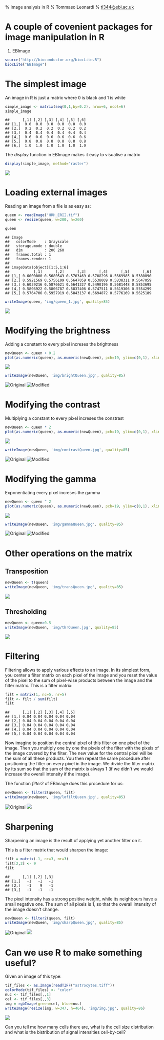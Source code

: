 % Image analysis in R
% Tommaso Leonardi
% tl344@ebi.ac.uk




# A couple of covenient packages for image manipulation in R
1. EBImage

```r
source("http://bioconductor.org/biocLite.R")
biocLite("EBImage")
```



# The simplest image
An image in R is just a matrix where 0 is black and 1 is white

```r
simple_image <- matrix(seq(0,1,by=0.2), nrow=6, ncol=6)
simple_image
```

```
##      [,1] [,2] [,3] [,4] [,5] [,6]
## [1,]  0.0  0.0  0.0  0.0  0.0  0.0
## [2,]  0.2  0.2  0.2  0.2  0.2  0.2
## [3,]  0.4  0.4  0.4  0.4  0.4  0.4
## [4,]  0.6  0.6  0.6  0.6  0.6  0.6
## [5,]  0.8  0.8  0.8  0.8  0.8  0.8
## [6,]  1.0  1.0  1.0  1.0  1.0  1.0
```

The _display_ function in EBImage makes it easy to visualise a matrix

```r
display(simple_image, method="raster")
```

![](knit_figure/figunnamed-chunk-3-1.png) 

# Loading external images
Reading an image from a file is as easy as:

```r
queen <- readImage("HRH_ERII.tif")
queen <- resize(queen, w=200, h=260)
```


```r
queen
```

```
## Image 
##   colorMode    : Grayscale 
##   storage.mode : double 
##   dim          : 200 260 
##   frames.total : 1 
##   frames.render: 1 
## 
## imageData(object)[1:5,1:6]
##           [,1]      [,2]      [,3]      [,4]      [,5]      [,6]
## [1,] 0.6000000 0.5680543 0.5703469 0.5708296 0.5669985 0.5380090
## [2,] 0.5921569 0.5756109 0.5647059 0.5538009 0.5838311 0.5647059
## [3,] 0.6039216 0.5876621 0.5641327 0.5490196 0.5681448 0.5853695
## [4,] 0.5803922 0.5806787 0.5837406 0.5747511 0.5619306 0.5554299
## [5,] 0.5764706 0.5957919 0.5843137 0.5694872 0.5776169 0.5625189
```

```r
writeImage(queen, 'img/queen_1.jpg', quality=85)
```
![](img/queen_1.jpg)



# Modifying the brightness

Adding a constant to every pixel increses the brightness

```r
newQueen <- queen + 0.2
plot(as.numeric(queen), as.numeric(newQueen), pch=19, ylim=c(0,1), xlim=c(0,1))
```

![](knit_figure/figunnamed-chunk-6-1.png) 

```r
writeImage(newQueen, 'img/brightQueen.jpg', quality=85)
```
![Original](img/queen_1.jpg) ![Modified](img/brightQueen.jpg)


# Modifying the contrast

Multiplying a constant to every pixel increses the constrast

```r
newQueen <- queen * 2
plot(as.numeric(queen), as.numeric(newQueen), pch=19, ylim=c(0,1), xlim=c(0,1))
```

![](knit_figure/figunnamed-chunk-7-1.png) 

```r
writeImage(newQueen, 'img/contrastQueen.jpg', quality=85)
```
![Original](img/queen_1.jpg) ![Modified](img/contrastQueen.jpg)



# Modifying the gamma

Exponentiating every pixel increses the gamma

```r
newQueen <- queen ^ 2
plot(as.numeric(queen), as.numeric(newQueen), pch=19, ylim=c(0,1), xlim=c(0,1))
```

![](knit_figure/figunnamed-chunk-8-1.png) 

```r
writeImage(newQueen, 'img/gammaQueen.jpg', quality=85)
```
![Original](img/queen_1.jpg) ![Modified](img/gammaQueen.jpg)


# Other operations on the matrix

## Transposition

```r
newQueen <- t(queen)
writeImage(newQueen, 'img/transQueen.jpg', quality=85)
```
![](img/transQueen.jpg)

## Thresholding

```r
newQueen <- queen>0.5
writeImage(newQueen, 'img/thrQueen.jpg', quality=85)
```
![](img/thrQueen.jpg)


# Filtering
Filtering allows to apply various effects to an image. In its simplest form, you center a filter matrix on each pixel of the image and you reset the value of the pixel to the sum of pixel-wise products between the image and the filter matrix.
This is a filter matrix:

```r
filt = matrix(1, nc=5, nr=5)
filt <- filt / sum(filt)
filt
```

```
##      [,1] [,2] [,3] [,4] [,5]
## [1,] 0.04 0.04 0.04 0.04 0.04
## [2,] 0.04 0.04 0.04 0.04 0.04
## [3,] 0.04 0.04 0.04 0.04 0.04
## [4,] 0.04 0.04 0.04 0.04 0.04
## [5,] 0.04 0.04 0.04 0.04 0.04
```
Now imagine to position the central pixel of this filter on one pixel of the image. Then you multiply one by one the pixels of the filter with the pixels of the image covered by the filter. The new value for the central pixel will be the sum of all these products. You then repeat the same procedure after positioning the filter on every pixel in the image.
We divide the filter matrix by its sum so that the sum of the matrix is always 1 (if we didn't we would increase the overall intensity if the image).

The function _filter2_ of EBImage does this procedure for us:

```r
newQueen <- filter2(queen, filt)
writeImage(newQueen, 'img/lofiltQueen.jpg', quality=85)
```
![Original](img/queen_1.jpg) ![](img/lofiltQueen.jpg)



# Sharpening
Sharpening an image is the result of applying yet another filter on it.

This is a filter matrix that would sharpen the image:

```r
filt = matrix(-1, nc=3, nr=3)
filt[2,2] <- 9
filt
```

```
##      [,1] [,2] [,3]
## [1,]   -1   -1   -1
## [2,]   -1    9   -1
## [3,]   -1   -1   -1
```
The pixel intensity has a strong positive weight, while its neighbours have a small negative one. The sum of all pixels is 1, so that the overall intensity of the image doesn't change.


```r
newQueen <- filter2(queen, filt)
writeImage(newQueen, 'img/sharpQueen.jpg', quality=85)
```
![Original](img/queen_1.jpg) ![](img/sharpQueen.jpg)



# Can we use R to make something useful?
Given an image of this type:

```r
tif_files <- as.Image(readTIFF("astrocytes.tiff"))
colorMode(tif_files) <- "color"
nuc <- tif_files[,,1]
cel <- tif_files[,,3]
img = rgbImage(green=cel, blue=nuc)
writeImage(resize(img, w=347, h=464), 'img/img.jpg', quality=86)
```
![](img/img.jpg)

Can you tell me how many cells there are, what is the cell size distribution and what is the bistribution of signal intensities cell-by-cell?








